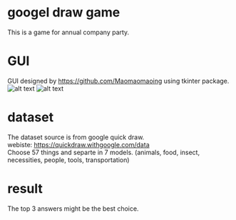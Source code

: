 # googel draw game  
This is a game for annual company party.  
  
# GUI  
GUI designed by https://github.com/Maomaomaoing using tkinter package.  
![alt text](https://github.com/allen050883/Python-for-Deep-learning/blob/master/side_project/google_draw/google_draw_game.jpg)
![alt text](https://github.com/allen050883/Python-for-Deep-learning/blob/master/side_project/google_draw/google_draw_game_1.jpg)
  
# dataset  
The dataset source is from google quick draw.  
webiste: https://quickdraw.withgoogle.com/data  
Choose 57 things and separte in 7 models. (animals, food, insect, necessities, people, tools, transportation)

# result  
The top 3 answers might be the best choice.  
